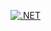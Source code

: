 [![.NET](https://github.com/ewrefads/Warehouse-Managment-System/actions/workflows/dotnet.yml/badge.svg?branch=development)](https://github.com/ewrefads/Warehouse-Managment-System/actions/workflows/dotnet.yml)
